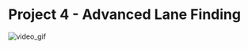 # Project 4 - Advanced Lane Finding
![video_gif](https://media.giphy.com/media/eIm0Bjq0uswdha7CfE/giphy.gif)
